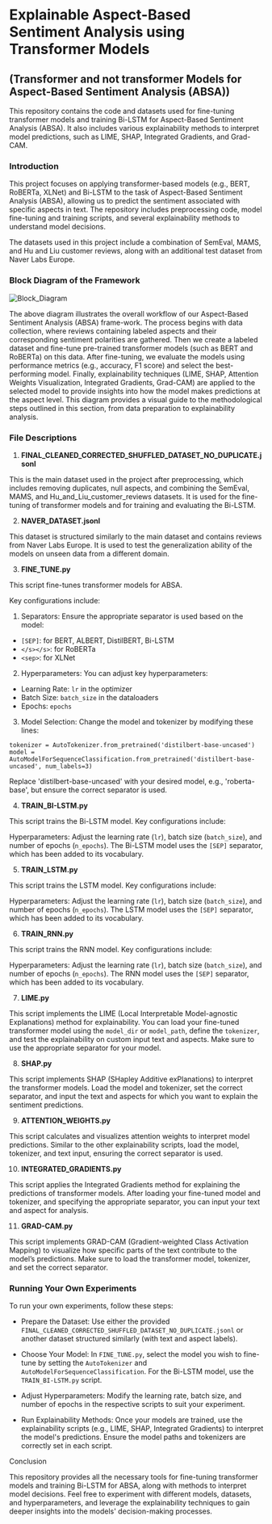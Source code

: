 # Explainable Aspect-Based Sentiment Analysis using Transformer Models 

## (Transformer and not transformer Models for Aspect-Based Sentiment Analysis (ABSA))

This repository contains the code and datasets used for fine-tuning transformer models and training Bi-LSTM for Aspect-Based Sentiment Analysis (ABSA). It also includes various explainability methods to interpret model predictions, such as LIME, SHAP, Integrated Gradients, and Grad-CAM.

### Introduction

This project focuses on applying transformer-based models (e.g., BERT, RoBERTa, XLNet) and Bi-LSTM to the task of Aspect-Based Sentiment Analysis (ABSA), allowing us to predict the sentiment associated with specific aspects in text. The repository includes preprocessing code, model fine-tuning and training scripts, and several explainability methods to understand model decisions.

The datasets used in this project include a combination of SemEval, MAMS, and Hu and Liu customer reviews, along with an additional test dataset from Naver Labs Europe.

### Block Diagram of the Framework
![Block_Diagram](https://github.com/user-attachments/assets/a0d277a9-ef95-4b8e-a108-045058da8e7c)

The above diagram illustrates the overall workflow of our Aspect-Based Sentiment Analysis (ABSA) frame-work. The process begins with data collection, where reviews containing labeled aspects and their corresponding sentiment polarities are gathered. Then we create a labeled dataset and fine-tune pre-trained transformer models (such as BERT and RoBERTa) on this data. After fine-tuning, we evaluate the models using performance metrics (e.g., accuracy, F1 score) and select the best-performing model. Finally, explainability techniques (LIME, SHAP, Attention Weights Visualization, Integrated Gradients, Grad-CAM) are applied to the selected model to provide insights into how the model makes predictions at the aspect level. This diagram provides a visual guide to the methodological steps outlined in this section, from data preparation to explainability analysis.



### File Descriptions

1. **FINAL_CLEANED_CORRECTED_SHUFFLED_DATASET_NO_DUPLICATE.jsonl**

This is the main dataset used in the project after preprocessing, which includes removing duplicates, null aspects, and combining the SemEval, MAMS, and Hu_and_Liu_customer_reviews datasets. It is used for the fine-tuning of transformer models and for training and evaluating the Bi-LSTM.

2. **NAVER_DATASET.jsonl**

This dataset is structured similarly to the main dataset and contains reviews from Naver Labs Europe. It is used to test the generalization ability of the models on unseen data from a different domain.

3. **FINE_TUNE.py**

This script fine-tunes transformer models for ABSA.

Key configurations include:

1. Separators: Ensure the appropriate separator is used based on the model:
- `[SEP]`: for BERT, ALBERT, DistilBERT, Bi-LSTM
- `</s></s>`: for RoBERTa
- `<sep>`: for XLNet
2. Hyperparameters: You can adjust key hyperparameters:
- Learning Rate: `lr` in the optimizer
- Batch Size: `batch_size` in the dataloaders
- Epochs: `epochs`
3. Model Selection: Change the model and tokenizer by modifying these lines:

```
tokenizer = AutoTokenizer.from_pretrained('distilbert-base-uncased')
model = AutoModelForSequenceClassification.from_pretrained('distilbert-base-uncased', num_labels=3)
```
Replace 'distilbert-base-uncased' with your desired model, e.g., 'roberta-base', but ensure the correct separator is used.

4. **TRAIN_BI-LSTM.py**

This script trains the Bi-LSTM model. Key configurations include:

Hyperparameters: Adjust the learning rate (`lr`), batch size (`batch_size`), and number of epochs (`n_epochs`).
The Bi-LSTM model uses the `[SEP]` separator, which has been added to its vocabulary.

5. **TRAIN_LSTM.py**

This script trains the LSTM model. Key configurations include:

Hyperparameters: Adjust the learning rate (`lr`), batch size (`batch_size`), and number of epochs (`n_epochs`).
The LSTM model uses the `[SEP]` separator, which has been added to its vocabulary.

6. **TRAIN_RNN.py**

This script trains the RNN model. Key configurations include:

Hyperparameters: Adjust the learning rate (`lr`), batch size (`batch_size`), and number of epochs (`n_epochs`).
The RNN model uses the `[SEP]` separator, which has been added to its vocabulary.

7. **LIME.py**

This script implements the LIME (Local Interpretable Model-agnostic Explanations) method for explainability. You can load your fine-tuned transformer model using the `model_dir` or `model_path`, define the `tokenizer`, and test the explainability on custom input text and aspects. Make sure to use the appropriate separator for your model.

8. **SHAP.py**

This script implements SHAP (SHapley Additive exPlanations) to interpret the transformer models. Load the model and tokenizer, set the correct separator, and input the text and aspects for which you want to explain the sentiment predictions.

9. **ATTENTION_WEIGHTS.py**

This script calculates and visualizes attention weights to interpret model predictions. Similar to the other explainability scripts, load the model, tokenizer, and text input, ensuring the correct separator is used.

10. **INTEGRATED_GRADIENTS.py**

This script applies the Integrated Gradients method for explaining the predictions of transformer models. After loading your fine-tuned model and tokenizer, and specifying the appropriate separator, you can input your text and aspect for analysis.

11. **GRAD-CAM.py**

This script implements GRAD-CAM (Gradient-weighted Class Activation Mapping) to visualize how specific parts of the text contribute to the model’s predictions. Make sure to load the transformer model, tokenizer, and set the correct separator.

### Running Your Own Experiments

To run your own experiments, follow these steps:

- Prepare the Dataset: Use either the provided `FINAL_CLEANED_CORRECTED_SHUFFLED_DATASET_NO_DUPLICATE.jsonl` or another dataset structured similarly (with text and aspect labels).

- Choose Your Model: In `FINE_TUNE.py`, select the model you wish to fine-tune by setting the `AutoTokenizer` and `AutoModelForSequenceClassification`. For the Bi-LSTM model, use the `TRAIN_BI-LSTM.py` script.

- Adjust Hyperparameters: Modify the learning rate, batch size, and number of epochs in the respective scripts to suit your experiment.

- Run Explainability Methods: Once your models are trained, use the explainability scripts (e.g., LIME, SHAP, Integrated Gradients) to interpret the model's predictions. Ensure the model paths and tokenizers are correctly set in each script.

Conclusion

This repository provides all the necessary tools for fine-tuning transformer models and training Bi-LSTM for ABSA, along with methods to interpret model decisions. Feel free to experiment with different models, datasets, and hyperparameters, and leverage the explainability techniques to gain deeper insights into the models' decision-making processes.

